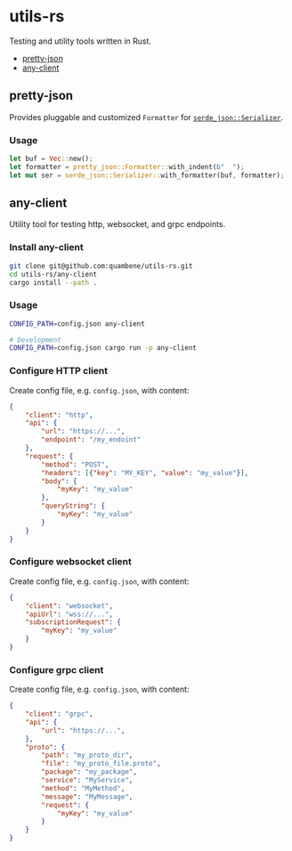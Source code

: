 <!-- markdownlint-disable MD024 -->

# utils-rs

Testing and utility tools written in Rust.

- [pretty-json](#pretty-json)
- [any-client](#any-client)

## pretty-json

Provides pluggable and customized `Formatter` for [`serde_json::Serializer`](https://docs.rs/serde_json/latest/serde_json/struct.Serializer.html).

### Usage

``` rust
let buf = Vec::new();
let formatter = pretty_json::Formatter::with_indent(b"  ");
let mut ser = serde_json::Serializer::with_formatter(buf, formatter);
```

## any-client

Utility tool for testing http, websocket, and grpc endpoints.

### Install any-client

``` bash
git clone git@github.com:quambene/utils-rs.git
cd utils-rs/any-client
cargo install --path .
```

### Usage

``` bash
CONFIG_PATH=config.json any-client

# Development
CONFIG_PATH=config.json cargo run -p any-client
```

### Configure HTTP client

Create config file, e.g. `config.json`, with content:

``` json
{
    "client": "http",
    "api": {
        "url": "https://...",
        "endpoint": "/my_endoint"
    },
    "request": {
        "method": "POST",
        "headers": [{"key": "MY_KEY", "value": "my_value"}],
        "body": {
            "myKey": "my_value"
        },
        "queryString": {
            "myKey": "my_value"
        }
    }
}
```

### Configure websocket client

Create config file, e.g. `config.json`, with content:

``` json
{
    "client": "websocket",
    "apiUrl": "wss://...",
    "subscriptionRequest": {
        "myKey": "my_value"
    }
}
```

### Configure grpc client

Create config file, e.g. `config.json`, with content:

``` json
{
    "client": "grpc",
    "api": {
        "url": "https://...",
    },
    "proto": {
        "path": "my_proto_dir",
        "file": "my_proto_file.proto",
        "package": "my_package",
        "service": "MyService",
        "method": "MyMethod",
        "message": "MyMessage",
        "request": {
            "myKey": "my_value"
        }
    }
}
```
